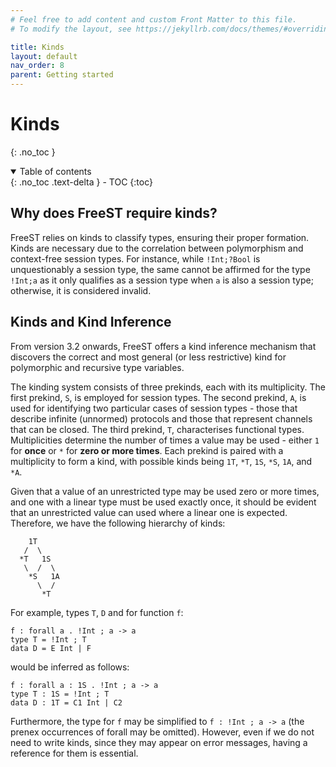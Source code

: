 ```yaml
---
# Feel free to add content and custom Front Matter to this file.
# To modify the layout, see https://jekyllrb.com/docs/themes/#overriding-theme-defaults

title: Kinds
layout: default
nav_order: 8
parent: Getting started
---
```


# Kinds
{: .no_toc }

<!-- TODO -->
<!-- some intro text here -->

<!-- collapsible TOC (check https://just-the-docs.github.io/just-the-docs/docs/navigation-structure/#top) -->
<details open markdown="block">
  <summary>
    Table of contents
  </summary>
  {: .no_toc .text-delta }
- TOC
{:toc}
</details>

## Why does FreeST require kinds?

FreeST relies on kinds to classify types, ensuring their proper formation. Kinds
are necessary due to the correlation between polymorphism and context-free
session types. For instance, while `!Int;?Bool` is unquestionably a session
type, the same cannot be affirmed for the type `!Int;a` as it only qualifies as
a session type when `a` is also a session type; otherwise, it is considered
invalid.

## Kinds and Kind Inference

From version 3.2 onwards, FreeST offers a kind inference mechanism that
discovers the correct and most general (or less restrictive) kind for
polymorphic and recursive type variables. 

The kinding system consists of three prekinds, each with its multiplicity. The
first prekind, `S`, is employed for session types. The second prekind, `A`, is
used for identifying two particular cases of session types - those that describe
infinite (unnormed) protocols and those that represent channels that can be
closed. The third prekind, `T`, characterises functional types. Multiplicities
determine the number of times a value may be used - either `1` for **once** or `*`
for **zero or more times**. Each prekind is paired with a multiplicity to form a
kind, with possible kinds being `1T`, `*T`, `1S`, `*S`, `1A`, and `*A`.

Given that a value of an unrestricted type may be used zero or more times, and
one with a linear type must be used exactly once, it should be evident that an
unrestricted value can used where a linear one is expected. Therefore, we have
the following hierarchy of kinds:

```
    1T
   /  \
  *T   1S
   \  /  \ 
    *S   1A
      \  /
       *T
```

For example, types `T`, `D` and for function `f`:

```
f : forall a . !Int ; a -> a
type T = !Int ; T 
data D = E Int | F 
```
would be inferred as follows:
```
f : forall a : 1S . !Int ; a -> a
type T : 1S = !Int ; T 
data D : 1T = C1 Int | C2 
```

Furthermore, the type for `f` may be simplified to `f : !Int ; a -> a` (the
prenex occurrences of forall may be omitted). However, even if we do not need to
write kinds, since they may appear on error messages, having a reference for
them is essential.
